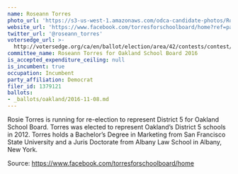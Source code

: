 ```yaml
---
name: Roseann Torres
photo_url: 'https://s3-us-west-1.amazonaws.com/odca-candidate-photos/Roseann-Torres.png'
website_url: 'https://www.facebook.com/torresforschoolboard/home?ref=page_internal'
twitter_url: '@roseann_torres'
votersedge_url: >-
  http://votersedge.org/ca/en/ballot/election/area/42/contests/contest/13218/candidate/130701?&county=Alameda%20County&election_authority_id=1
committee_name: Roseann Torres for Oakland School Board 2016
is_accepted_expenditure_ceiling: null
is_incumbent: true
occupation: Incumbent
party_affiliation: Democrat
filer_id: 1379121
ballots:
- _ballots/oakland/2016-11-08.md
---
```

Rosie Torres is running for re-election to represent District 5 for Oakland School Board. Torres was elected to represent Oakland’s District 5 schools in 2012. Torres holds a Bachelor’s Degree in Marketing from San Francisco State University and a Juris Doctorate from Albany Law School in Albany, New York.  

Source: https://www.facebook.com/torresforschoolboard/home
